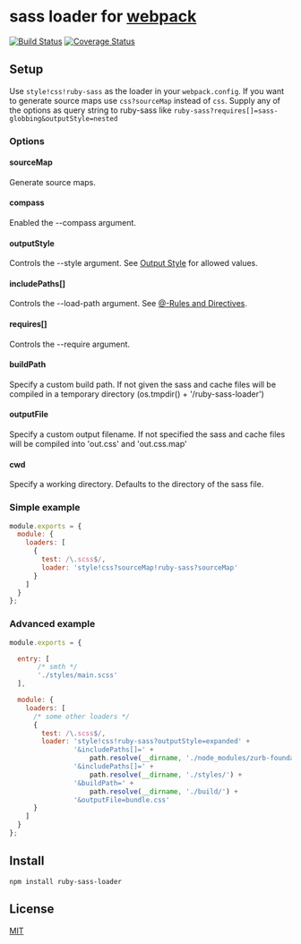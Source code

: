 # sass loader for [webpack](http://webpack.github.io/)

[![Build Status][travis-image]][travis-url] [![Coverage Status][coveralls-image]][coveralls-url]

## Setup

Use `style!css!ruby-sass` as the loader in your `webpack.config`. If you want to generate source maps use `css?sourceMap` instead of `css`. Supply any of the options as query string to ruby-sass like `ruby-sass?requires[]=sass-globbing&outputStyle=nested`

### Options

#### sourceMap
Generate source maps.

#### compass
Enabled the --compass argument.

#### outputStyle
Controls the --style argument. See [Output Style](http://sass-lang.com/documentation/file.SASS_REFERENCE.html#output_style) for allowed values.

#### includePaths[]
Controls the --load-path argument. See [@-Rules and Directives](http://sass-lang.com/documentation/file.SASS_REFERENCE.html#directives).

#### requires[]
Controls the --require argument.

#### buildPath
Specify a custom build path. If not given the sass and cache files will be compiled in a temporary directory (os.tmpdir() + '/ruby-sass-loader')

#### outputFile
Specify a custom output filename. If not specified the sass and cache files will be compiled into 'out.css' and 'out.css.map'

#### cwd
Specify a working directory. Defaults to the directory of the sass file.


### Simple example

``` javascript
module.exports = {
  module: {
    loaders: [
      {
        test: /\.scss$/,
        loader: 'style!css?sourceMap!ruby-sass?sourceMap'
      }
    ]
  }
};
```

### Advanced example

``` javascript
module.exports = {

  entry: [
       /* smth */
       './styles/main.scss'
  ],

  module: {
    loaders: [
      /* some other loaders */
      {
        test: /\.scss$/,
        loader: 'style!css!ruby-sass?outputStyle=expanded' +
                '&includePaths[]=' +
                    path.resolve(__dirname, './node_modules/zurb-foundation/scss') +
                '&includePaths[]=' +
                    path.resolve(__dirname, './styles/') +
                '&buildPath=' +
                    path.resolve(__dirname, './build/') +
                '&outputFile=bundle.css'
      }
    ]
  }
};
```

## Install

`npm install ruby-sass-loader`

## License

[MIT](http://www.opensource.org/licenses/mit-license.php)


[travis-image]: https://travis-ci.org/ddelbondio/ruby-sass-loader.svg?branch=master
[travis-url]: https://travis-ci.org/ddelbondio/ruby-sass-loader

[coveralls-image]: https://coveralls.io/repos/ddelbondio/ruby-sass-loader/badge.svg?branch=master&service=github
[coveralls-url]: https://coveralls.io/github/ddelbondio/ruby-sass-loader?branch=master